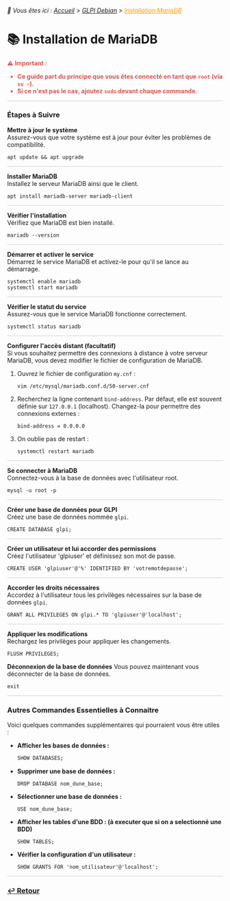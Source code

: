 <link rel="stylesheet" type="text/css" href="/assets/css/blue-theme.css">

###### 📂 Vous êtes ici : [Accueil](../../index.md) > [GLPI Debian](../glpi-debian/index.md) > <a href="" style="color: #ff9900; text-decoration: underline;">Installation MariaDB</a>


# 📚 Installation de MariaDB

<div style="color: #d9534f; font-weight: bold; margin-bottom: 1em;">
  ⚠️ <strong>Important :</strong>
  <ul>
    <li>Ce guide part du principe que vous êtes connecté en tant que <code>root</code> (via <code>su -</code>).</li>
    <li>Si ce n'est pas le cas, ajoutez <code>sudo</code> devant chaque commande.</li>
  </ul>
</div>

<hr style="border: 1px solid #ccc; height: 1px; background-color: #ccc; border: none;">

### Étapes à Suivre

**Mettre à jour le système**  
Assurez-vous que votre système est à jour pour éviter les problèmes de compatibilité.

```
apt update && apt upgrade
```

<hr style="border: 1px solid #ccc; height: 1px; background-color: #ccc; border: none;">

**Installer MariaDB**  
Installez le serveur MariaDB ainsi que le client.

```
apt install mariadb-server mariadb-client
```

<hr style="border: 1px solid #ccc; height: 1px; background-color: #ccc; border: none;">

**Vérifier l'installation**  
Vérifiez que MariaDB est bien installé.

```
mariadb --version
```

<hr style="border: 1px solid #ccc; height: 1px; background-color: #ccc; border: none;">

**Démarrer et activer le service**  
Démarrez le service MariaDB et activez-le pour qu'il se lance au démarrage.

```
systemctl enable mariadb
systemctl start mariadb
```

<hr style="border: 1px solid #ccc; height: 1px; background-color: #ccc; border: none;">

**Vérifier le statut du service**  
Assurez-vous que le service MariaDB fonctionne correctement.

```
systemctl status mariadb
```

<hr style="border: 1px solid #ccc; height: 1px; background-color: #ccc; border: none;">

**Configurer l'accès distant (facultatif)**  
Si vous souhaitez permettre des connexions à distance à votre serveur MariaDB, vous devez modifier le fichier de configuration de MariaDB.

1. Ouvrez le fichier de configuration `my.cnf` :

   ```
   vim /etc/mysql/mariadb.conf.d/50-server.cnf
   ```

2. Recherchez la ligne contenant `bind-address`. Par défaut, elle est souvent définie sur `127.0.0.1` (localhost). Changez-la pour permettre des connexions externes :

   ```
   bind-address = 0.0.0.0
   ```
3. On oublie pas de restart : 
   ```
   systemctl restart mariadb
   ```

<hr style="border: 1px solid #ccc; height: 1px; background-color: #ccc; border: none;">

**Se connecter à MariaDB**  
Connectez-vous à la base de données avec l'utilisateur root.

```
mysql -u root -p
```

<hr style="border: 1px solid #ccc; height: 1px; background-color: #ccc; border: none;">

**Créer une base de données pour GLPI**  
Créez une base de données nommée `glpi`.

```
CREATE DATABASE glpi;
```

<hr style="border: 1px solid #ccc; height: 1px; background-color: #ccc; border: none;">

**Créer un utilisateur et lui accorder des permissions**  
Créez l'utilisateur 'glpiuser' et définissez son mot de passe.

```
CREATE USER 'glpiuser'@'%' IDENTIFIED BY 'votremotdepasse';
```

<hr style="border: 1px solid #ccc; height: 1px; background-color: #ccc; border: none;">

**Accorder les droits nécessaires**  
Accordez à l'utilisateur tous les privilèges nécessaires sur la base de données `glpi`.

```
GRANT ALL PRIVILEGES ON glpi.* TO 'glpiuser'@'localhost';
```

<hr style="border: 1px solid #ccc; height: 1px; background-color: #ccc; border: none;">

**Appliquer les modifications**  
Rechargez les privilèges pour appliquer les changements.

```
FLUSH PRIVILEGES;
```

**Déconnexion de la base de données**
Vous pouvez maintenant vous déconnecter de la base de données.
```
exit
```

<hr style="border: 1px solid #ccc; height: 1px; background-color: #ccc; border: none;">

### Autres Commandes Essentielles à Connaitre

Voici quelques commandes supplémentaires qui pourraient vous être utiles :

- **Afficher les bases de données :**
  ```bash
  SHOW DATABASES;
  ```

- **Supprimer une base de données :**
  ```
  DROP DATABASE nom_dune_base;
  ```

- **Sélectionner une base de données :**
  ```
  USE nom_dune_base;
  ```

- **Afficher les tables d'une BDD : (à executer que si on a selectionné une BDD)**
  ```
  SHOW TABLES;
  ```
- **Vérifier la configuration d'un utilisateur :**
  ```
  SHOW GRANTS FOR 'nom_utilisateur'@'localhost';
  ```

<hr style="border: 1px solid #ccc; height: 1px; background-color: #ccc; border: none;">

### **[↩️ Retour](../glpi-debian/index.md)**